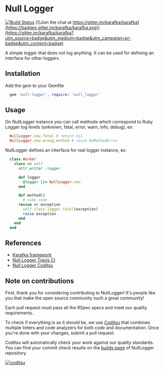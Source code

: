 # Null Logger

[![Build Status](https://travis-ci.org/karafka/null-logger.svg?branch=master)](https://travis-ci.org/karafka/null-logger)
[![Join the chat at https://gitter.im/karafka/karafka](https://badges.gitter.im/karafka/karafka.svg)](https://gitter.im/karafka/karafka?utm_source=badge&utm_medium=badge&utm_campaign=pr-badge&utm_content=badge)

A simple logger that does not log anything. It can be used for defining an interface for other loggers.


## Installation

Add the gem to your Gemfile
```ruby
  gem 'null-logger', require: 'null_logger'
```

## Usage
On NullLogger instance you can call methods which correspond to Ruby Logger log levels (unknown, fatal, error, warn, info, debug), ex:

```ruby
  NullLogger.new.fatal # return nil
  NullLogger.new.wrong_method # raise NoMethodError
```

NullLogger defines an interface for real logger instance, ex:

```ruby
  class Worker
    class << self
      attr_writer :logger

      def logger
        @logger ||= NullLogger.new
      end

      def method()
        # some code
      rescue => exception
        self.class.logger.fatal(exception)
        raise exception
      end
    end
  end
```


## References

* [Karafka framework](https://github.com/karafka/karafka)
* [Null Logger Travis CI](https://travis-ci.org/karafka/null-logger)
* [Null Logger Coditsu](https://app.coditsu.io/karafka/repositories/null-logger)

## Note on contributions

First, thank you for considering contributing to NullLogger! It's people like you that make the open source community such a great community!

Each pull request must pass all the RSpec specs and meet our quality requirements.

To check if everything is as it should be, we use [Coditsu](https://coditsu.io) that combines multiple linters and code analyzers for both code and documentation. Once you're done with your changes, submit a pull request.

Coditsu will automatically check your work against our quality standards. You can find your commit check results on the [builds page](https://app.coditsu.io/karafka/repositories/null-logger/builds/commit_builds) of NullLogger repository.

[![coditsu](https://coditsu.io/assets/quality_bar.svg)](https://app.coditsu.io/karafka/repositories/null-logger/builds/commit_builds)
